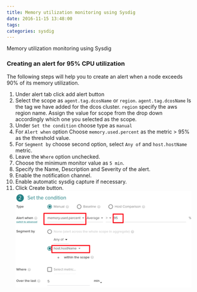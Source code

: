 ```yaml
---
title: Memory utilization monitoring using Sysdig
date: 2016-11-15 13:48:00
tags:
categories: sysdig
---
```


Memory utilization monitoring using Sysdig



### Creating an alert for 95% CPU utilization

The following steps will help you to create an alert when a node exceeds 90% of its memory utilization.


1. Under alert tab click add alert button
2. Select the scope as `agent.tag.dcosName` or `region`. `agent.tag.dcosName` Is the tag we have added for the dcos cluster. `region` specify the aws region name. Assign the value for scope from the drop down accordingly which one you selected as the scope.
3. Under `Set the condition` choose type as `manual`
4. For `Alert when` option Choose `memory.used.percent` as the metric > 95% as the threshold value.
5. For `Segment by` choose second option, select `Any of` and `host.hostName` metric.
6. Leave the `Where` option unchecked.
7. Choose the minimum monitor value as `5 min`.
8. Specify the Name, Description and Severity of the alert.
9. Enable the notification channel.
10. Enable automatic sysdig capture if necessary.
11. Click Create button.
![creating an alert for CPU utilization](../../images/sysdig/Memory-utilization-monitoring-using-Sysdig.png)